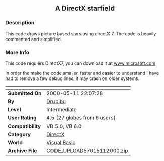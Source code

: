 ﻿<div align="center">

## A DirectX starfield


</div>

### Description

This code draws picture based stars using directX 7. The code is heavily commented and simplified.
 
### More Info
 
This code requiers DirectX7, you can download it at www.microsoft.com

In order the make the code smaller, faster and easier to understand I have had to remove a few debug lines, it may crash on older systems.


<span>             |<span>
---                |---
**Submitted On**   |2000-05-11 22:07:28
**By**             |[Drubibu](https://github.com/Planet-Source-Code/PSCIndex/blob/master/ByAuthor/drubibu.md)
**Level**          |Intermediate
**User Rating**    |4.5 (27 globes from 6 users)
**Compatibility**  |VB 5\.0, VB 6\.0
**Category**       |[DirectX](https://github.com/Planet-Source-Code/PSCIndex/blob/master/ByCategory/directx__1-44.md)
**World**          |[Visual Basic](https://github.com/Planet-Source-Code/PSCIndex/blob/master/ByWorld/visual-basic.md)
**Archive File**   |[CODE\_UPLOAD57015112000\.zip](https://github.com/Planet-Source-Code/drubibu-a-directx-starfield__1-8017/archive/master.zip)








